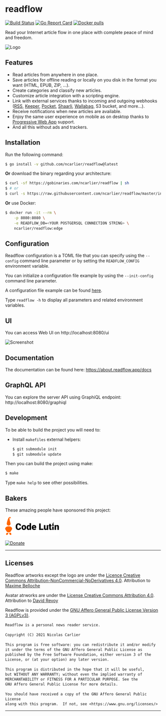 # readflow

[![Build Status](https://github.com/ncarlier/readflow/actions/workflows/build.yml/badge.svg)](https://github.com/ncarlier/readflow/actions/workflows/build.yml)
[![Go Report Card](https://goreportcard.com/badge/github.com/ncarlier/readflow)](https://goreportcard.com/report/github.com/ncarlier/readflow)
[![Docker pulls](https://img.shields.io/docker/pulls/ncarlier/readflow.svg)](https://hub.docker.com/r/ncarlier/readflow/)

Read your Internet article flow in one place with complete peace of mind and freedom.

![Logo](readflow.svg)

## Features

- Read articles from anywhere in one place.
- Save articles for offline reading or locally on you disk in the format you want (HTML, EPUB, ZIP, ...).
- Create categories and classify new articles.
- Customize article integration with a scripting engine.
- Link with external services thanks to incoming and outgoing webhooks ([RSS][feedpushr], [Keeper][keeper], [Pocket][pocket], [Shaarli][shaarli], [Wallabag][wallabag], S3 bucket, and more...).
- Receive notifications when new articles are available.
- Enjoy the same user experience on mobile as on desktop thanks to [Progressive Web App][pwa] support.
- And all this without ads and trackers.

## Installation

Run the following command:

```bash
$ go install -v github.com/ncarlier/readflow@latest
```

**Or** download the binary regarding your architecture:

```bash
$ curl -sf https://gobinaries.com/ncarlier/readflow | sh
$ # or
$ curl -s https://raw.githubusercontent.com/ncarlier/readflow/master/install.sh | bash
```

**Or** use Docker:

```bash
$ docker run -it --rm \
    -p 8080:8080 \
    -e READFLOW_DB=<YOUR POSTGERSQL CONNECTION STRING> \
    ncarlier/readflow:edge
```

## Configuration

Readflow configuration is a TOML file that you can specify using the `--config` command line parameter or by setting the `READFLOW_CONFIG` environment variable.

You can initialize a configuration file example by using the `--init-config` command line parameter.

A configuration file example can be found [here](./pkg/config/readflow.toml).

Type `readflow -h` to display all parameters and related environment variables.

## UI

You can access Web UI on http://localhost:8080/ui

![Screenshot](screenshot.png)

## Documentation

The documentation can be found here: https://about.readflow.app/docs

## GraphQL API

You can explore the server API using GraphiQL endpoint: http://localhost:8080/graphiql

## Development

To be able to build the project you will need to:

- Install `makefiles` external helpers:
  ```bash
  $ git submodule init
  $ git submodule update
  ```

Then you can build the project using make:

```bash
$ make
```

Type `make help` to see other possibilities.

## Bakers

These amazing people have sponsored this project:

[![Code Lutin](landing/public/img/code-lutin.svg)](https://www.codelutin.com/)

[![Donate](https://img.shields.io/badge/Donate-PayPal-green.svg)](https://www.paypal.me/nunux)

***

## Licenses

Readflow artworks except the logo are under the [Licence Creative Commons Attribution-NonCommercial-NoDerivatives 4.0](https://creativecommons.org/licenses/by-nc-nd/4.0/legalcode).
Attribution to [Maxime Belloche](https://www.instagram.com/bouloche61/)

Avatar atrworks are under the [License Creative Commons Attribution 4.0](https://creativecommons.org/licenses/by/4.0/legalcode).
Attribution to [David Revoy](https://www.davidrevoy.com/)

Readflow is provided under the [GNU Affero General Public License Version 3 (AGPLv3)](https://github.com/ncarlier/readflow/blob/master/LICENSE).

```text
Readflow is a personal news reader service.

Copyright (C) 2021 Nicolas Carlier

This program is free software: you can redistribute it and/or modify
it under the terms of the GNU Affero General Public License as
published by the Free Software Foundation, either version 3 of the
License, or (at your option) any later version.

This program is distributed in the hope that it will be useful,
but WITHOUT ANY WARRANTY; without even the implied warranty of
MERCHANTABILITY or FITNESS FOR A PARTICULAR PURPOSE. See the
GNU Affero General Public License for more details.

You should have received a copy of the GNU Affero General Public License
along with this program.  If not, see <https://www.gnu.org/licenses/>
```

---

[pwa]: https://web.dev/progressive-web-apps
[feedpushr]: https://github.com/ncarlier/feedpushr
[keeper]: https://keeper.nunux.org
[wallabag]: https://www.wallabag.org
[shaarli]: https://github.com/shaarli/Shaarli
[pocket]: https://getpocket.com/
